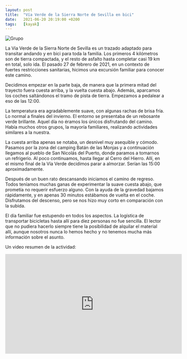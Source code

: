 ```yaml
---
layout: post
title:  "Vía Verde de la Sierra Norte de Sevilla en bici"
date:   2021-06-20 20:19:00 +0200
tags:	[kayak]
---
```


![Grupo][grupo]

La Vía Verde de la Sierra Norte de Sevilla es un trazado adaptado para transitar andando y en bici
para toda la familia. Los primeros 4 kilómetros son de tierra compactada, y el resto de asfalto
hasta completar casi 19 km en total, solo ida. El pasado 27 de febrero de 2021, en un contexto de
fuertes restricciones sanitarias, hicimos una excursión familiar para conocer este camino.

<!--more-->

Decidimos empezar en la parte baja, de manera que la primera mitad del trayecto fuera cuesta
arriba, y la vuelta cuesta abajo. Además, aparcamos los coches saltándonos el tramo de pista de
tierra. Empezamos a pedalear a eso de las 12:00.

La temperatura era agradablemente suave, con algunas rachas de brisa fría. Lo normal a finales del
invierno. El entorno se presentaba de un rebosante verde brillante. Aquel día no éramos los únicos
disfrutando del camino. Había muchos otros grupos, la mayoría familiares, realizando actividades
similares a la nuestra.

La cuesta arriba apenas se notaba, un desnivel muy asequible y cómodo. Pasamos por la zona del
camping Batán de las Monjas y a continuación llegamos al pueblo de San Nicolás del Puerto, donde
paramos a tomarnos un refrigerio. Al poco continuamos, hasta llegar al Cerro del Hierro. Allí, en
el mismo final de la Vía Verde decidimos parar a almorzar. Serían las 15:00 aproximadamente.

Después de un buen rato descansando iniciamos el camino de regreso. Todos teníamos muchas ganas de
experimentar la suave cuesta abajo, que prometía no requerir esfuerzo alguno. Con la ayuda de la
gravedad bajamos rápidamente, y en apenas 30 minutos estábamos de vuelta en el coche. Disfrutamos
del descenso, pero se nos hizo muy corto en comparación con la subida.

El día familiar fue estupendo en todos los aspectos. La logística de transportar bicicletas hasta
allí para diez personas no fue sencilla. El lector que no pudiera hacerlo siempre tiene la
posibilidad de alquilar el material allí, aunque nosotros nunca lo hemos hecho y no tenemos mucha
más información sobre el asunto.

Un video resumen de la actividad:

<div class="iframeWrapper">
<iframe width="560" height="315"
	src="https://www.youtube-nocookie.com/embed/m6iz0i2gCsc"
	frameborder="0"
	allow="accelerometer; autoplay; encrypted-media; gyroscope; picture-in-picture"
	allowfullscreen>
</iframe>
</div>
<br/>

[grupo]: 	{{site.url}}/assets/20210227-viaverde.png

